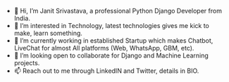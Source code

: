 - 👋 Hi, I’m Janit Srivastava, a professional Python Django Developer from India.
- 👀 I’m interested in Technology, latest technologies gives me kick to make, learn something.
- 🌱 I’m currently working in established Startup which makes Chatbot, LiveChat for almost All platforms (Web, WhatsApp, GBM, etc).
- 💞️ I’m looking open to collaborate for Django and Machine Learning projects.
- 📫 Reach out to me through LinkedIN and Twitter, details in BIO.

<!---
thejanit/thejanit is a ✨ special ✨ repository because its `README.md` (this file) appears on your GitHub profile.
You can click the Preview link to take a look at your changes.
--->
